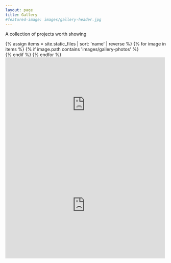 ```yaml
---
layout: page
title: Gallery
#featured-image: images/gallery-header.jpg
---
```


<p>A collection of projects worth showing</p>

<section>
<div class="box alt">
<div class="row uniform">
    {% assign items = site.static_files | sort: 'name' | reverse %}
    {% for image in items %}
        {% if image.path contains 'images/gallery-photos' %}
            <div class="4u"><span class="image fit"><a href="{{ image.path }}"><img src="{{ image.path }}" alt="" /></a></span></div>
        {% endif %}
    {% endfor %}
</div>
</div>

<iframe width="500" height="315" src="https://www.youtube-nocookie.com/embed/uCRMnpRYdkg?rel=0&amp;showinfo=0" frameborder="0" allow="autoplay; encrypted-media" allowfullscreen></iframe>

<iframe width="500" height="315" src="https://www.youtube-nocookie.com/embed/4J5Ygi6T49w?rel=0&amp;showinfo=0" frameborder="0" allow="autoplay; encrypted-media" allowfullscreen></iframe>

</section>
